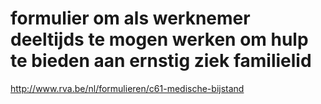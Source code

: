 <!-- TITLE: Attest Deeltijds Werk Voor Bijstand Aan Familielid -->
<!-- MEER TREFWOORDEN: verlof loopbaanonderbreking  -->

# formulier om als werknemer deeltijds te mogen werken om hulp te bieden aan ernstig ziek familielid

http://www.rva.be/nl/formulieren/c61-medische-bijstand






